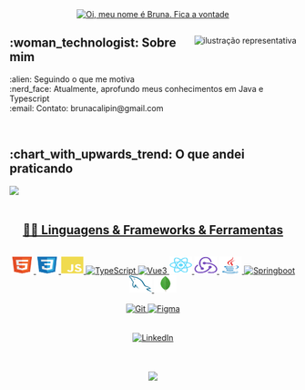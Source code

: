 <img align="right">

<div align="center">
  <a href="https://git.io/typing-svg">
    <img src="https://readme-typing-svg.herokuapp.com?font=Poppins&size=22&color=BA5ACA&center=true&vCenter=true&width=500&lines=Oii!+Meu+nome+%C3%A9+Bruna+👋;Sou+uma+Desenvolvedora+FullStack;Fica+a+vontade!+🥰" alt="Oi, meu nome é Bruna. Fica a vontade">
  </a>
</div>

<div style="display: inline_block">
   <a href="https://ibb.co/CKzhCWw"><img src="https://i.ibb.co/CKzhCWw/bruna-gif.gif" align="right" alt="ilustração representativa" border="0"></a>
  <p align="left">
    
<h2>:woman_technologist: Sobre mim</h2>
  <p>
:alien: Seguindo o que me motiva
    <br>
:nerd_face: Atualmente, aprofundo meus conhecimentos em Java e Typescript
    <br>  
:email: Contato: brunacalipin@gmail.com
    <br>
  </p>  
  </div>
  
  <br>
  <h2>:chart_with_upwards_trend: O que andei praticando </h2>
  <a href="https://github.com/bruna-lins">
  <img " height="200em" src="https://github-readme-stats.vercel.app/api/top-langs/?username=bruna-lins&layout=compact&langs_count=7&theme=radical&border_radius=10"/>
  <br>

  <div>
    <br>
      <h2 align="center"> 👩‍💻 Linguagens & Frameworks & Ferramentas </h2>
    <br>
<div align="center">
  <img alt="HTML" height="30" width="40" title="HTML5" src="https://raw.githubusercontent.com/devicons/devicon/master/icons/html5/html5-original.svg" />
  <img alt="CSS" height="30" width="40" title="CSS3" src="https://raw.githubusercontent.com/devicons/devicon/master/icons/css3/css3-original.svg" />
  <img alt="JavaScript" height="30" width="40" title="JavaScript" src="https://raw.githubusercontent.com/devicons/devicon/master/icons/javascript/javascript-plain.svg" />
    <img alt="TypeScript" height="30" width="40" title="TypeScript" src="https://cdn-icons-png.flaticon.com/512/5968/5968381.png" />
  <img alt="Vue3" height="30" width="40" title="Vue3" src="https://br.vuejs.org/images/logo.svg" />
   <img alt="React" height="30" width="40" title="ReactJS" src="https://raw.githubusercontent.com/devicons/devicon/master/icons/react/react-original.svg" />
  <img alt="Redux" height="30" width="40" title="Redux" src="https://raw.githubusercontent.com/devicons/devicon/master/icons/redux/redux-original.svg" />
  <img alt="Java" height="30" width="40" title="Java" src="https://raw.githubusercontent.com/devicons/devicon/master/icons/java/java-original.svg" />
  <img alt="Springboot" height="30" width="40" title="Springboot" src="https://cdn.jsdelivr.net/gh/devicons/devicon/icons/spring/spring-original.svg" />
  <img alt="Mysql" height="30" width="40" title="MySql" src="https://raw.githubusercontent.com/devicons/devicon/master/icons/mysql/mysql-original.svg" />
  <img alt="Mongodb" height="30" width="40" title="MongoDB" src="https://raw.githubusercontent.com/devicons/devicon/master/icons/mongodb/mongodb-original.svg" />
  <br>
  <br>
  <img alt="Git" height="30" width="40" title="Git" src="https://cdn.jsdelivr.net/gh/devicons/devicon/icons/git/git-original.svg" />
  <img alt="Figma" height="30" width="40" title="Figma" src="https://cdn.jsdelivr.net/gh/devicons/devicon/icons/figma/figma-original.svg" />                                                                                                                           
</div>
  </div>
  
<div align="center">
  <br>   
  <br>
   <a href="https://www.linkedin.com/in/brulins/" target="_blank"><img src="https://img.shields.io/badge/LinkedIn-0077B5?style=for-the-badge&logo=linkedin&logoColor=white" target="_blank" alt="LinkedIn" title="LinkedIn"></a>
</div>

<h1 align="center">
  <a href="https://git.io/typing-svg">
    <img src="https://readme-typing-svg.herokuapp.com?font=Poppins&size=22&color=BA5ACA&center=true&vCenter=true&lines=Obrigada+pela+visita!">
  </a>
</h1>
